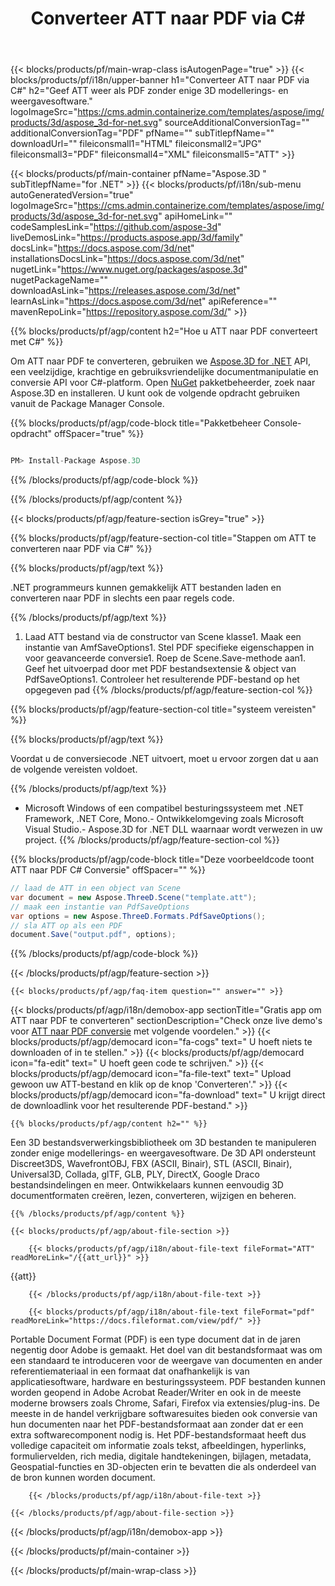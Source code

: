 ﻿---
title: Converteer ATT naar PDF via C# 
url: /nl/net/conversion/att-to-pdf/ 
description: Voorbeeldcode voor conversie van ATT naar PDF C#. Gebruik API voorbeeldcode voor batch ATT-bestanden naar PDF-conversie binnen VB.NET, Asp.NET of een op .NET gebaseerde applicatie.
---
{{< blocks/products/pf/main-wrap-class isAutogenPage="true" >}}
{{< blocks/products/pf/i18n/upper-banner h1="Converteer ATT naar PDF via C#" h2="Geef ATT weer als PDF zonder enige 3D modellerings- en weergavesoftware." logoImageSrc="https://cms.admin.containerize.com/templates/aspose/img/products/3d/aspose_3d-for-net.svg" sourceAdditionalConversionTag="" additionalConversionTag="PDF" pfName="" subTitlepfName="" downloadUrl="" fileiconsmall1="HTML" fileiconsmall2="JPG" fileiconsmall3="PDF" fileiconsmall4="XML" fileiconsmall5="ATT" >}}

{{< blocks/products/pf/main-container pfName="Aspose.3D " subTitlepfName="for .NET" >}}
{{< blocks/products/pf/i18n/sub-menu autoGeneratedVersion="true" logoImageSrc="https://cms.admin.containerize.com/templates/aspose/img/products/3d/aspose_3d-for-net.svg" apiHomeLink="" codeSamplesLink="https://github.com/aspose-3d" liveDemosLink="https://products.aspose.app/3d/family" docsLink="https://docs.aspose.com/3d/net" installationsDocsLink="https://docs.aspose.com/3d/net" nugetLink="https://www.nuget.org/packages/aspose.3d" nugetPackageName="" downloadAsLink="https://releases.aspose.com/3d/net" learnAsLink="https://docs.aspose.com/3d/net" apiReference="" mavenRepoLink="https://repository.aspose.com/3d/" >}}

{{% blocks/products/pf/agp/content h2="Hoe u ATT naar PDF converteert met C#" %}}

 Om ATT naar PDF te converteren, gebruiken we
 [Aspose.3D for .NET](https://products.aspose.com/3d/net) 
 API, een veelzijdige, krachtige en gebruiksvriendelijke documentmanipulatie en conversie API voor C#-platform. Open
 [NuGet](https://www.nuget.org/packages/aspose.3d) 
 pakketbeheerder, zoek naar
 Aspose.3D 
 en installeren. U kunt ook de volgende opdracht gebruiken vanuit de Package Manager Console.

{{% blocks/products/pf/agp/code-block title="Pakketbeheer Console-opdracht" offSpacer="true" %}}

```cs

PM> Install-Package Aspose.3D


```

{{% /blocks/products/pf/agp/code-block %}}

{{% /blocks/products/pf/agp/content %}}

{{< blocks/products/pf/agp/feature-section isGrey="true" >}}

{{% blocks/products/pf/agp/feature-section-col title="Stappen om ATT te converteren naar PDF via C#" %}}

{{% blocks/products/pf/agp/text %}}

 .NET programmeurs kunnen gemakkelijk ATT bestanden laden en converteren naar PDF in slechts een paar regels code.

{{% /blocks/products/pf/agp/text %}}

1. Laad ATT bestand via de constructor van Scene klasse1. Maak een instantie van AmfSaveOptions1. Stel PDF specifieke eigenschappen in voor geavanceerde conversie1. Roep de Scene.Save-methode aan1. Geef het uitvoerpad door met PDF bestandsextensie & object van PdfSaveOptions1. Controleer het resulterende PDF-bestand op het opgegeven pad
{{% /blocks/products/pf/agp/feature-section-col %}}

{{% blocks/products/pf/agp/feature-section-col title="systeem vereisten" %}}

{{% blocks/products/pf/agp/text %}}

 Voordat u de conversiecode .NET uitvoert, moet u ervoor zorgen dat u aan de volgende vereisten voldoet.

{{% /blocks/products/pf/agp/text %}}

- Microsoft Windows of een compatibel besturingssysteem met .NET Framework, .NET Core, Mono.- Ontwikkelomgeving zoals Microsoft Visual Studio.- Aspose.3D for .NET DLL waarnaar wordt verwezen in uw project.
{{% /blocks/products/pf/agp/feature-section-col %}}

{{% blocks/products/pf/agp/code-block title="Deze voorbeeldcode toont ATT naar PDF C# Conversie" offSpacer="" %}}

```cs
// laad de ATT in een object van Scene 
var document = new Aspose.ThreeD.Scene("template.att");
// maak een instantie van PdfSaveOptions 
var options = new Aspose.ThreeD.Formats.PdfSaveOptions();
// sla ATT op als een PDF 
document.Save("output.pdf", options); 


```

{{% /blocks/products/pf/agp/code-block %}}

{{< /blocks/products/pf/agp/feature-section >}}

    {{< blocks/products/pf/agp/faq-item question="" answer="" >}}
 

<!-- aboutfile Starts -->

{{< blocks/products/pf/agp/i18n/demobox-app sectionTitle="Gratis app om ATT naar PDF te converteren" sectionDescription="Check onze live demo\'s voor [ATT naar PDF conversie](https://products.aspose.app/3d/conversion/att-to-pdf) met volgende voordelen." >}}
        {{< blocks/products/pf/agp/democard icon="fa-cogs" text=" U hoeft niets te downloaden of in te stellen." >}}
        {{< blocks/products/pf/agp/democard icon="fa-edit" text=" U hoeft geen code te schrijven." >}}
        {{< blocks/products/pf/agp/democard icon="fa-file-text" text=" Upload gewoon uw ATT-bestand en klik op de knop \'Converteren\'." >}}
        {{< blocks/products/pf/agp/democard icon="fa-download" text=" U krijgt direct de downloadlink voor het resulterende PDF-bestand." >}}

    {{% blocks/products/pf/agp/content h2="" %}}

 Een 3D bestandsverwerkingsbibliotheek om 3D bestanden te manipuleren zonder enige modellerings- en weergavesoftware. De 3D API ondersteunt Discreet3DS, WavefrontOBJ, FBX (ASCII, Binair), STL (ASCII, Binair), Universal3D, Collada, glTF, GLB, PLY, DirectX, Google Draco bestandsindelingen en meer. Ontwikkelaars kunnen eenvoudig 3D documentformaten creëren, lezen, converteren, wijzigen en beheren.



    {{% /blocks/products/pf/agp/content %}}

    {{< blocks/products/pf/agp/about-file-section >}}

        {{< blocks/products/pf/agp/i18n/about-file-text fileFormat="ATT" readMoreLink="/{{att_url}}" >}}
{{att}}

        {{< /blocks/products/pf/agp/i18n/about-file-text >}}

        {{< blocks/products/pf/agp/i18n/about-file-text fileFormat="pdf" readMoreLink="https://docs.fileformat.com/view/pdf/" >}}
Portable Document Format (PDF) is een type document dat in de jaren negentig door Adobe is gemaakt. Het doel van dit bestandsformaat was om een standaard te introduceren voor de weergave van documenten en ander referentiemateriaal in een formaat dat onafhankelijk is van applicatiesoftware, hardware en besturingssysteem. PDF bestanden kunnen worden geopend in Adobe Acrobat Reader/Writer en ook in de meeste moderne browsers zoals Chrome, Safari, Firefox via extensies/plug-ins. De meeste in de handel verkrijgbare softwaresuites bieden ook conversie van hun documenten naar het PDF-bestandsformaat aan zonder dat er een extra softwarecomponent nodig is. Het PDF-bestandsformaat heeft dus volledige capaciteit om informatie zoals tekst, afbeeldingen, hyperlinks, formuliervelden, rich media, digitale handtekeningen, bijlagen, metadata, Geospatial-functies en 3D-objecten erin te bevatten die als onderdeel van de bron kunnen worden document.

        {{< /blocks/products/pf/agp/i18n/about-file-text >}}

    {{< /blocks/products/pf/agp/about-file-section >}}

{{< /blocks/products/pf/agp/i18n/demobox-app >}}

<!-- aboutfile Ends -->



{{< /blocks/products/pf/main-container >}}
    
{{< /blocks/products/pf/main-wrap-class >}}